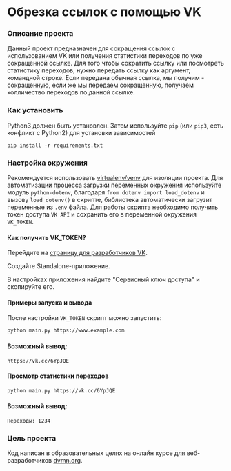 # Обрезка ссылок с помощью VK

### Описание проекта

Данный проект предназначен для сокращения ссылок с использованием VK или получения статистики переходов по уже сокращённой ссылке. Для того чтобы сократить ссылку или посмотреть статистику переходов, нужно передать ссылку как аргумент, командной строке. Если передана обычная ссылка, мы получим - сокращенную, если же мы передаем сокращенную, получаем колличество переходов по данной ссылке.


### Как установить 

Python3 должен быть установлен. Затем используйте `pip` (или `pip3`, есть конфликт с Python2) для установки зависимостей
```
pip install -r requirements.txt  
```

### Настройка окружения
Рекомендуется использовать [virtualenv/venv](https://docs.python.org/3/library/venv.html) для изоляции проекта. 
Для автоматизации процесса загрузки переменных окружения используйте модуль `python-dotenv`, благодаря `from dotenv import load_dotenv` и вызову `load_dotenv()` в скрипте, библиотека автоматически загрузит переменные из `.env` файла.
Для работы скрипта необходимо получить токен доступа `VK API` и сохранить его в переменной окружения `VK_TOKEN`.  
#### Как получить VK_TOKEN?

Перейдите на [страницу для разработчиков VK](https://vk.com/dev).

Создайте Standalone-приложение.

В настройках приложения найдите "Сервисный ключ доступа" и скопируйте его.


#### Примеры запуска и вывода

После настройки `VK_TOKEN` скрипт можно запустить:

```bash
python main.py https://www.example.com

```

#### Возможный вывод:

```
https://vk.cc/6YpJQE

```

#### Просмотр статистики переходов
```bash
python main.py https://vk.cc/6YpJQE
```

#### Возможный вывод:

```
Переходы: 1234
```


### Цель проекта


Код написан в образовательных целях на онлайн курсе для веб-разработчиков [dvmn.org](https://dvmn.org/).
